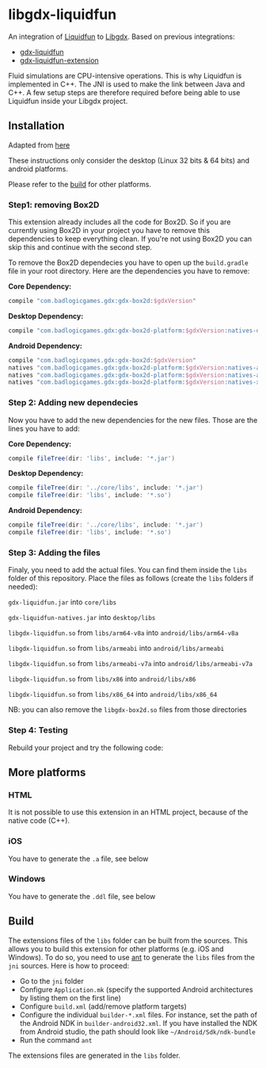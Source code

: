 # libgdx-liquidfun

An integration of [Liquidfun](https://github.com/google/liquidfun) to [Libgdx](https://github.com/libgdx/libgdx).
Based on previous integrations:
* [gdx-liquidfun](https://github.com/Thommil/gdx-liquidfun)
* [gdx-liquidfun-extension](https://github.com/finnstr/gdx-liquidfun-extension)

Fluid simulations are CPU-intensive operations. This is why Liquidfun is implemented in C++. The JNI is used to make the link between Java and C++. A few setup steps are therefore required before being able to use Liquidfun inside your Libgdx project.

## Installation
Adapted from [here](https://github.com/finnstr/gdx-liquidfun-extension/wiki/Setup)

These instructions only consider the desktop (Linux 32 bits & 64 bits) and android platforms.

Please refer to the [build](#build) for other platforms.

### Step1: removing Box2D
This extension already includes all the code for Box2D. So if you are currently using Box2D in your project you have to remove this dependencies to keep everything clean. If you're not using Box2D you can skip this and continue with the second step.

To remove the Box2D dependecies you have to open up the `build.gradle` file in your root directory. Here are the dependencies you have to remove:

**Core Dependency:**
```groovy
compile "com.badlogicgames.gdx:gdx-box2d:$gdxVersion"
```
**Desktop Dependency:**
```groovy
compile "com.badlogicgames.gdx:gdx-box2d-platform:$gdxVersion:natives-desktop"
```
**Android Dependency:**
```groovy
compile "com.badlogicgames.gdx:gdx-box2d:$gdxVersion"
natives "com.badlogicgames.gdx:gdx-box2d-platform:$gdxVersion:natives-armeabi"
natives "com.badlogicgames.gdx:gdx-box2d-platform:$gdxVersion:natives-armeabi-v7a"
natives "com.badlogicgames.gdx:gdx-box2d-platform:$gdxVersion:natives-x86"
```

### Step 2: Adding new dependecies
Now you have to add the new dependencies for the new files. Those are the lines you have to add:

**Core Dependency:**
```groovy
compile fileTree(dir: 'libs', include: '*.jar')
```
**Desktop Dependency:**
```groovy
compile fileTree(dir: '../core/libs', include: '*.jar')
compile fileTree(dir: 'libs', include: '*.so')
```
**Android Dependency:**
```groovy
compile fileTree(dir: '../core/libs', include: '*.jar')
compile fileTree(dir: 'libs', include: '*.so')
```

### Step 3: Adding the files
Finaly, you need to add the actual files. You can find them inside the `libs` folder of this repository.
Place the files as follows (create the `libs` folders if needed):

`gdx-liquidfun.jar` into `core/libs`

`gdx-liquidfun-natives.jar` into `desktop/libs`

`libgdx-liquidfun.so` from `libs/arm64-v8a` into `android/libs/arm64-v8a`

`libgdx-liquidfun.so` from `libs/armeabi` into `android/libs/armeabi`

`libgdx-liquidfun.so` from `libs/armeabi-v7a` into `android/libs/armeabi-v7a`

`libgdx-liquidfun.so` from `libs/x86` into `android/libs/x86`

`libgdx-liquidfun.so` from `libs/x86_64` into `android/libs/x86_64`

NB: you can also remove the `libgdx-box2d.so` files from those directories

### Step 4: Testing
Rebuild your project and try the following code:

## More platforms
### HTML
It is not possible to use this extension in an HTML project, because of the native code (C++).

### iOS
You have to generate the `.a` file, see below

### Windows 
You have to generate the `.ddl` file, see below

## Build
The extensions files of the `libs` folder can be built from the sources. This allows you to build this extension for other platforms (e.g. iOS and Windows). To do so, you need to use [ant](http://ant.apache.org/) to generate the `libs` files from the `jni` sources. Here is how to proceed:
* Go to the `jni` folder
* Configure `Application.mk` (specify the supported Android architectures by listing them on the first line)
* Configure `build.xml` (add/remove platform targets)
* Configure the individual `builder-*.xml` files. For instance, set the path of the Android NDK in `builder-android32.xml`. If you have installed the NDK from Android studio, the path should look like `~/Android/Sdk/ndk-bundle`
* Run the command `ant`

The extensions files are generated in the `libs` folder.




